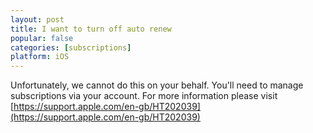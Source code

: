 ```yaml
---
layout: post
title: I want to turn off auto renew
popular: false
categories: [subscriptions]
platform: iOS
---
```

Unfortunately, we cannot do this on your behalf. You'll need to manage subscriptions via your account. For more information please visit [https://support.apple.com/en-gb/HT202039](https://support.apple.com/en-gb/HT202039)
